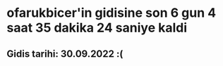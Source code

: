 # ofarukbicer'in gidisine son 6 gun 4 saat 35 dakika 24 saniye kaldi

## Gidis tarihi: 30.09.2022 :(